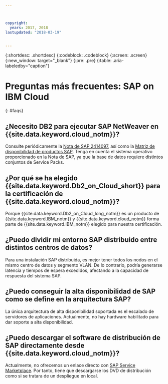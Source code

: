 ```yaml
---



copyright:
  years: 2017, 2018
lastupdated: "2018-03-19"


---
```


{:shortdesc: .shortdesc}
{:codeblock: .codeblock}
{:screen: .screen}
{:new_window: target="_blank"}
{:pre: .pre}
{:table: .aria-labeledby="caption"}

# Preguntas más frecuentes: SAP on IBM Cloud
{: #faqs}

## ¿Necesito DB2 para ejecutar SAP NetWeaver en {{site.data.keyword.cloud_notm}}?

Consulte periódicamente la [Nota de SAP 2414097](https://launchpad.support.sap.com/#/notes/2414097), así como la [Matriz de disponibilidad de productos SAP](https://apps.support.sap.com/sap/support/pam). Tenga en cuenta el sistema operativo proporcionado en la Nota de SAP, ya que la base de datos requiere distintos conjuntos de Service Packs.

## ¿Por qué se ha elegido {{site.data.keyword.Db2_on_Cloud_short}} para la certificación de {{site.data.keyword.cloud_notm}}?

Porque {{site.data.keyword.Db2_on_Cloud_long_notm}} es un producto de {{site.data.keyword.IBM_notm}} y {{site.data.keyword.cloud_notm}} forma parte de {{site.data.keyword.IBM_notm}} elegido para nuestra certificación.

## ¿Puedo dividir mi entorno SAP distribuido entre distintos centros de datos?

Para una instalación SAP distribuida, es mejor tener todos los nodos en el mismo centro de datos y segmento VLAN. De lo contrario, podría generarse latencia y tiempos de espera excedidos, afectando a la capacidad de respuesta del sistema SAP.

## ¿Puedo conseguir la alta disponibilidad de SAP como se define en la arquitectura SAP?

La única arquitectura de alta disponibilidad soportada es el escalado de servidores de aplicaciones. Actualmente, no hay hardware habilitado para dar soporte a alta disponibilidad.

## ¿Puedo descargar el software de distribución de SAP directamente desde {{site.data.keyword.cloud_notm}}?

Actualmente, no ofrecemos un enlace directo con [SAP Service Marketplace](https://websmp201.sap-ag.de/). Por tanto, tiene que descargarse los DVD de distribución como si se tratara de un despliegue en local.
